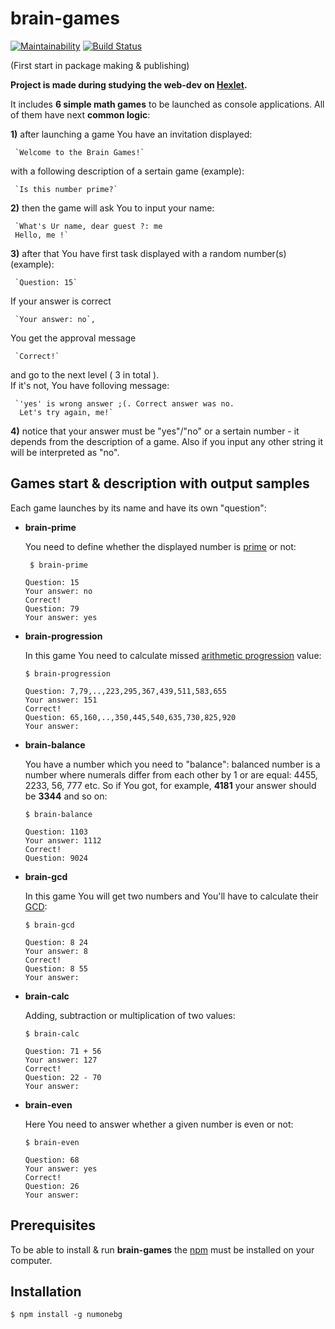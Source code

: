 <h1>brain-games</h1>

[![Maintainability](https://api.codeclimate.com/v1/badges/83a1b82d7f43d2364499/maintainability)](https://codeclimate.com/github/TyrionFront/Brain-games/maintainability)
[![Build Status](https://travis-ci.org/TyrionFront/Brain-games.svg?branch=master)](https://travis-ci.org/TyrionFront/Brain-games)

(First start in package making & publishing)

**Project is made during studying the web-dev on [Hexlet](https://ru.hexlet.io/?ref=50614).**

It includes **6 simple math games** to be launched as console applications.
All of them have next **common logic**:

**1)** after launching a game You have an invitation displayed:

     `Welcome to the Brain Games!`
  
   with a following description of a sertain game (example):
  
     `Is this number prime?`
     
**2)** then the game will ask You to input your name:

     `What's Ur name, dear guest ?: me
     Hello, me !`
  
**3)** after that You have first task displayed with a random number(s) (example):

     `Question: 15`
     
   If your answer is correct
   
     `Your answer: no`,
     
   You get the approval message
     
     `Correct!`
     
   and go to the next level ( 3  in total ).  
   If it's not, You have folloving message:
   
     `'yes' is wrong answer ;(. Correct answer was no.
      Let's try again, me!`
      
**4)** notice that your answer must be "yes"/"no" or a sertain number - it depends from the description of a game. Also if 
   you input any other string it will be interpreted as "no".

<h2>Games start & description with output samples</h2>

Each game launches by its name and have its own "question":

* **brain-prime**

  You need to define whether the displayed number is [prime](https://en.wikipedia.org/wiki/Prime_number) or not:  
  
  ``` $ brain-prime```
  ```
  Question: 15
  Your answer: no
  Correct!
  Question: 79
  Your answer: yes
  ```


* **brain-progression**

  In this game You need to calculate missed [arithmetic progression](https://en.wikipedia.org/wiki/Arithmetic_progression) value: 
  
  ```$ brain-progression```
  ```
  Question: 7,79,..,223,295,367,439,511,583,655
  Your answer: 151
  Correct!
  Question: 65,160,..,350,445,540,635,730,825,920
  Your answer: 
  ```
  
  
* **brain-balance**

  You have a number which you need to "balance": balanced number is a number where numerals differ from each other by 1 or
  are equal: 4455, 2233, 56, 777 etc. So if You got, for example, **4181** your answer should be **3344** and so on:
  
  ```$ brain-balance```
  
  ```
  Question: 1103
  Your answer: 1112
  Correct!
  Question: 9024
  ```

* **brain-gcd**

  In this game You will get two numbers and You'll have to calculate their [GCD](https://en.wikipedia.org/wiki/Greatest_common_divisor):
  
  ```$ brain-gcd```
  ```
  Question: 8 24
  Your answer: 8
  Correct!
  Question: 8 55
  Your answer: 
  ```

* **brain-calc**

  Adding, subtraction or multiplication of two values:
  
  ```$ brain-calc```
  ```
  Question: 71 + 56
  Your answer: 127
  Correct!
  Question: 22 - 70
  Your answer:
  ```

* **brain-even**

  Here You need to answer whether a given number is even or not:
  
  ```$ brain-even```
  ```
  Question: 68
  Your answer: yes
  Correct!
  Question: 26
  Your answer:
  ```
<h2>Prerequisites</h2>

To be able to install & run **brain-games** the [npm](https://www.npmjs.com/get-npm) must be installed on your computer.

<h2>Installation</h2>

```$ npm install -g numonebg```

